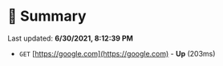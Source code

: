 # 📖 Summary
Last updated: **6/30/2021, 8:12:39 PM**

- `GET` [https://google.com](https://google.com) - **Up** (203ms)
